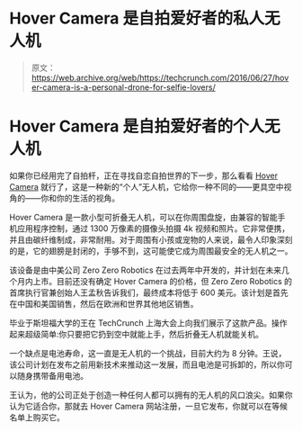 # Hover Camera 是自拍爱好者的私人无人机 

> 原文：<https://web.archive.org/web/https://techcrunch.com/2016/06/27/hover-camera-is-a-personal-drone-for-selfie-lovers/>

# Hover Camera 是自拍爱好者的个人无人机

如果你已经用完了自拍杆，正在寻找自恋自拍世界的下一步，那么看看 [Hover Camera](https://web.archive.org/web/20221210022021/http://gethover.com/) 就行了，这是一种新的“个人”无人机，它给你一种不同的——更具空中视角的——你和你的生活的视角。

Hover Camera 是一款小型可折叠无人机，可以在你周围盘旋，由兼容的智能手机应用程序控制，通过 1300 万像素的摄像头拍摄 4k 视频和照片。它非常便携，并且由碳纤维制成，非常耐用。对于周围有小孩或宠物的人来说，最令人印象深刻的是，它的翅膀是封闭的，手够不到，这可能使它成为周围最安全的无人机之一。

该设备是由中美公司 Zero Zero Robotics 在过去两年中开发的，并计划在未来几个月内上市。目前还没有确定 Hover Camera 的价格，但 Zero Zero Robotics 的首席执行官兼创始人王孟秋告诉我们，最终成本将低于 600 美元。该计划是首先在中国和美国销售，然后在欧洲和世界其他地区销售。

毕业于斯坦福大学的王在 TechCrunch 上海大会上向我们展示了这款产品。操作起来超级简单:你只要把它扔到空中就能上手，然后折叠无人机就能关机。

一个缺点是电池寿命，这一直是无人机的一个挑战，目前大约为 8 分钟。王说，该公司计划在发布之前用新技术来推动这一发展，而且电池是可拆卸的，所以你可以随身携带备用电池。

王认为，他的公司正处于创造一种任何人都可以拥有的无人机的风口浪尖。如果你认为它适合你，那就去 Hover Camera 网站注册，一旦它发布，你就可以在等候名单上购买它。